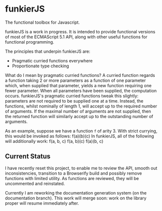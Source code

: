 # funkierJS #

The functional toolbox for Javascript.

funkierJS is a work in progress. It is intended to provide functional versions of most of the ECMAScript 5.1 API, along
with other useful functions for functional programming.

The principles that underpin funkierJS are:

  - Pragmatic curried functions everywhere
  - Proportionate type checking

What do I mean by pragmatic curried functions? A curried function regards a function taking 2 or more parameters as a
function of one parameter which, when supplied that parameter, yields a new function requiring one fewer parameter.
When all parameters have been supplied, the computation occurs. funkierJS's pragmatic curried functions tweak this
slightly: parameters are not required to be supplied one at a time. Instead, the functions, whilst nominally of length
1, will accept up to the required number of arguments. If the maximal number of arguments are not supplied, then the
returned function will similarly accept up to the outstanding number of arguments.

As an example, suppose we have a function `f` of arity 3. With strict currying, this would be invoked as follows:
    f(a)(b)(c)
In funkierJS, all of the following will additionally work:
    f(a, b, c)
    f(a, b)(c)
    f(a)(b, c)


## Current Status ##

I have recently reset this project, to enable me to review the API, smooth out inconsistencies, transition to a
Browserify build and possibly remove functions with limited utility. As functions are reviewed, they will be
uncommented and reinstated.

Currently I am reworking the documentation generation system (on the documentation branch). This work will merge
soon: work on the library proper will resume immediately after.
